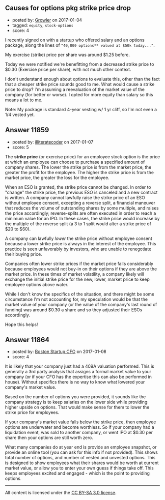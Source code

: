 ## Causes for options pkg strike price drop

- posted by: [Growler](https://stackexchange.com/users/238615/growler) on 2017-01-04
- tagged: `equity`, `stock-options`
- score: 4

<p>I recently signed on with a startup who offered salary and an options package, along the lines of <code>"40,000 options** valued at $50k today..."</code>.</p>

<p>My exercise (strike) price per share was around $1.25 before. </p>

<p>Today we were notified we're benefitting from a decreased strike price to $0.30 (Exercise price per share), with not much other context. </p>

<p>I don't understand enough about options to evaluate this, other than the fact that a cheaper strike price sounds good to me. What would cause a strike price to drop? I'm assuming a reevaluation of the market value of the company (for better or worse). I opted for more equity than salary so this means a lot to me.</p>

<p>Note: My package is standard 4-year vesting w/ 1 yr cliff, so I'm not even a 1/4 vested yet.</p>



## Answer 11859

- posted by: [illiteratecoder](https://stackexchange.com/users/8878612/illiteratecoder) on 2017-01-07
- score: 5

<p>The <strong>strike price</strong> (or exercise price) for an employee stock option is the price at which an employee can choose to purchase a specified amount of company shares.  The lower the strike price is from the market price, the greater the profit for the employee.  The higher the strike price is from the market price, the greater the loss for the employee.</p>

<p>When an ESO is granted, the strike price cannot be changed.  In order to "change" the strike price, the previous ESO is canceled and a new contract is written.  A company cannot lawfully raise the strike price of an ESO without employee consent, excepting a reverse split, a financial maneuver that reduces the volume of outstanding shares by some multiple, and raises the price accordingly; reverse-splits are often executed in order to reach a minimum value for an IPO.  In these cases, the strike price would increase by the multiple of the reverse split (a 3 to 1 split would alter a strike price of $20 to $60).</p>

<p>A company can lawfully <em>lower</em> the strike price without employee consent because a lower strike price is always in the interest of the employee.  This practice is seen unfavorably by investors, who are unable to renegotiate their buying price.</p>

<p>Companies often lower strike prices if the market price falls considerably because employees would not buy-in on their options if they are above the market price.  In these times of market volatility, a company likely will exchange the initial strike price for the new, lower, market price to keep employee options above water.</p>

<p>While I don't know the specifics of the situation, and there might be some circumstance I'm not accounting for, my speculation would be that the market value of your company (or the value of the company's last round of funding) was around $0.30 a share and so they adjusted their ESOs accordingly.</p>

<p>Hope this helps!</p>



## Answer 11864

- posted by: [Boston Startup CFO](https://stackexchange.com/users/9992633/boston-startup-cfo) on 2017-01-08
- score: 4

<p>It is likely that your company just had a 409A valuation performed.  This is generally a 3rd party analysis that assigns a formal market value to your company (or if your CFO has the expertise this can also be performed in house).  Without specifics there is no way to know what lowered your company's market value.</p>

<p>Based on the number of options you were provided, it sounds like the company strategy is to keep salaries on the lower side while providing higher upside on options.  That would make sense for them to lower the strike price for employees.</p>

<p>If your company's market value falls below the strike price, then employee options are underwater and become worthless.  So if your company had a liquidation event, was sold to another company, or went IPO at $0.30 per share then your options are still worth zero. </p>

<p>What many companies do at year end is provide an employee snapshot, or provide an online tool (you can ask for this info if not provided).  This shows total number of options, and number of vested and unvested options.  This is designed to show employees what their shares would be worth at current market value, or allow you to enter your own guess if things take off.  This keeps employees excited and engaged - which is the point to providing options.</p>




---

All content is licensed under the [CC BY-SA 3.0 license](https://creativecommons.org/licenses/by-sa/3.0/).
